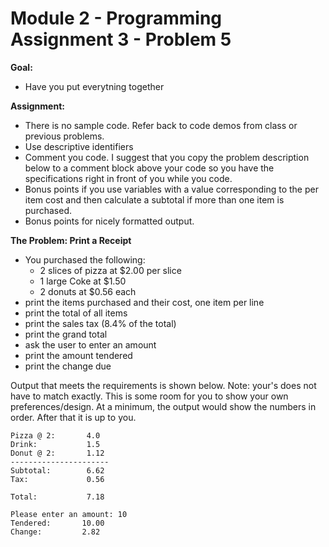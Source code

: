#  Module 2 - Programming Assignment 3 - Problem 5

**Goal:** 
- Have you put everytning together

**Assignment:**  
- There is no sample code. Refer back to code demos from class or previous problems.
- Use descriptive identifiers
- Comment you code. I suggest that you copy the problem description below to a comment block above your code so you have the specifications right in front of you while you code.
- Bonus points if you use variables with a value corresponding to the per item cost and then calculate a subtotal if more than one item is purchased.
- Bonus points for nicely formatted output.

**The Problem: Print a Receipt**
- You purchased the following:
    - 2 slices of pizza at $2.00 per slice
    - 1 large Coke at $1.50
    - 2 donuts at $0.56 each
- print the items purchased and their cost, one item per line
- print the total of all items
- print the sales tax (8.4% of the total)
- print the grand total
- ask the user to enter an amount
- print the amount tendered
- print the change due

Output that meets the requirements is shown below. Note: your's does not have to match exactly. This is some room for you to show your own preferences/design. At a minimum, the output would show the numbers in order. After that it is up to you.

```
Pizza @ 2:       4.0
Drink:           1.5
Donut @ 2:       1.12
----------------------
Subtotal:        6.62
Tax:             0.56

Total:           7.18

Please enter an amount: 10
Tendered:       10.00
Change:         2.82
```
